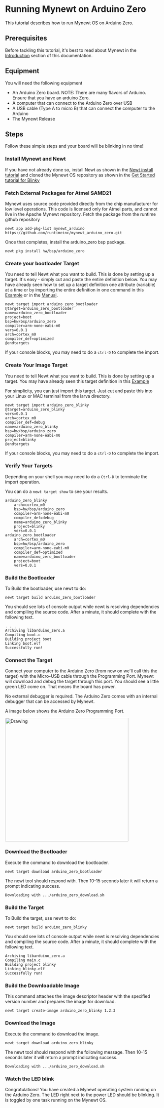 # Running Mynewt on Arduino Zero

This tutorial describes how to run Mynewt OS on Arduino Zero.  

## Prerequisites

Before tackling this tutorial, it's best to read about Mynewt in the [Introduction](../get_started/introduction) section of this documentation.

## Equipment

You will need the following equipment

* An Arduino Zero board.  NOTE: There are many flavors of Arduino. Ensure that 
you have an arduino Zero.  
* A computer that can connect to the Arduino Zero over USB
* A USB cable (Type A to micro B) that can connect the computer to the Arduino
* The Mynewt Release

## Steps

Follow these simple steps and your board will be blinking in no time!

### Install Mynewt and Newt

If you have not already done so, install Newt as shown in the [Newt install tutorial](../../newt/newt_mac.md) and cloned the Mynewt OS repository as shown in the [Get Started tutorial for Blinky](../get_started/project1.md)

### Fetch External Packages for Atmel SAMD21

Mynewt uses source code provided directly from the chip manufacturer for 
low level operations. This code is licensed only for Atmel parts, and 
cannot live in the Apache Mynewt repository. Fetch the package from 
the runtime github repository

```no-highlight
newt app add-pkg-list mynewt_arduino https://github.com/runtimeinc/mynewt_arduino_zero.git
```

Once that completes, install the arduino_zero bsp package.

```no-highlight
newt pkg install hw/bsp/arduino_zero
```

### Create your bootloader Target

You need to tell Newt what you want to build.  This is done by setting up a 
target. It's easy - simply cut and paste the entire definition below.  You may have already seen how to set up a target definition one attribute (variable) at a time or by importing the entire definition in one command in this 
[Example](/newt/tutorials/define_target/) or in the [Manual](/newt/command_list/newt_target.md).

```no-highlight
newt target import arduino_zero_bootloader
@target=arduino_zero_bootloader
name=arduino_zero_bootloader
project=boot
bsp=hw/bsp/arduino_zero
compiler=arm-none-eabi-m0
vers=0.0.1
arch=cortex_m0
compiler_def=optimized
@endtargets
```

If your console blocks, you may need to do a `ctrl-D` to complete 
the import.

### Create Your Image Target

You need to tell Newt what you want to build.  This is done by setting up a 
target.   You may have already seen this target definition in this 
[Example](/newt/tutorials/define_target/)

For simplicity, you can just import this target.  Just cut and paste
this into your Linux or MAC terminal from the larva directory.

```no-highlight
newt target import arduino_zero_blinky 
@target=arduino_zero_blinky 
vers=0.0.1 
arch=cortex_m0 
compiler_def=debug 
name=arduino_zero_blinky 
bsp=hw/bsp/arduino_zero 
compiler=arm-none-eabi-m0 
project=blinky 
@endtargets
```

If your console blocks, you may need to do a `ctrl-D` to complete 
the import.

### Verify Your Targets

Depending on your shell you may need to do a `Ctrl-D` to terminate the import
operation. 

You can do a `newt target show` to see your results.

```no-highlight
arduino_zero_blinky
	arch=cortex_m0
	bsp=hw/bsp/arduino_zero
	compiler=arm-none-eabi-m0
	compiler_def=debug
	name=arduino_zero_blinky
	project=blinky
	vers=0.0.1
arduino_zero_bootloader
	arch=cortex_m0
	bsp=hw/bsp/arduino_zero
	compiler=arm-none-eabi-m0
	compiler_def=optimized
	name=arduino_zero_bootloader
	project=boot
	vers=0.0.1
```

### Build the Bootloader

To Build the bootloader, use newt to do:

```no-highlight
newt target build arduino_zero_bootloader
```

You should see lots of console output while newt is resolving dependencies
and compiling the source code.  After a minute, it should complete with 
the following text.

```no-highlight
. . .
Archiving libarduino_zero.a
Compiling boot.c
Building project boot
Linking boot.elf
Successfully run!
```
### Connect the Target

Connect your computer to the Arduino Zero (from now on we'll call this the 
target) with the Micro-USB cable through the Programming Port. Mynewt will
download and debug the target through this port. You should see a little green LED come on. That means the board has power.

No external debugger is required.  The Arduino Zero comes with an internal
debugger that can be accessed by Mynewt.

A image below shows the Arduino Zero Programming Port.

<img src="https://www.arduino.cc/en/uploads/Main/Zero_Usb_Ports.jpg" alt="Drawing" style="width: 400px;"/>

### Download the Bootloader

Execute the command to download the bootloader. 

```no-highlight
newt target download arduino_zero_bootloader
```

The newt tool should respond with. Then 10-15 seconds later it will return a 
prompt indicating success.

```no-highlight
Downloading with .../arduino_zero_download.sh
```

### Build the Target

To Build the target, use newt to do:

```no-highlight
newt target build arduino_zero_blinky
```

You should see lots of console output while newt is resolving dependencies
and compiling the source code.  After a minute, it should complete with 
the following text.

```no-highlight
Archiving libarduino_zero.a
Compiling main.c
Building project blinky
Linking blinky.elf
Successfully run!
```

### Build the Downloadable Image

This command attaches the image descriptor header with the specified version
number and prepares the image for download.

```no-highlight
newt target create-image arduino_zero_blinky 1.2.3
```

### Download the Image

Execute the command to download the image. 

```no-highlight
newt target download arduino_zero_blinky
```
The newt tool should respond with the following message. Then 10-15 seconds later it will return a prompt indicating success.
 
```no-highlight
Downloading with .../arduino_zero_download.sh
```

### Watch the LED blink

Congratulations! You have created a Mynewt operating system running on the 
Arduino Zero. The LED right next to the power LED should be blinking. It is toggled by one task running on the Mynewt OS.   
